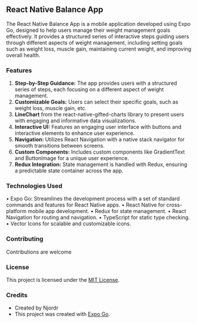 ## React Native Balance App

The React Native Balance App is a mobile application developed using Expo Go, designed to help users manage their weight management goals effectively. It provides a structured series of interactive steps guiding users through different aspects of weight management, including setting goals such as weight loss, muscle gain, maintaining current weight, and improving overall health.

### Features

1. **Step-by-Step Guidance:** The app provides users with a structured series of steps, each focusing on a different aspect of weight management.
2. **Customizable Goals:** Users can select their specific goals, such as weight loss, muscle gain, etc.
3. **LineChart** from the react-native-gifted-charts library to present users with engaging and informative data visualizations.
4. **Interactive UI:** Features an engaging user interface with buttons and interactive elements to enhance user experience.
5. **Navigation:** Utilizes React Navigation with a native stack navigator for smooth transitions between screens.
6. **Custom Components:** Includes custom components like GradientText and ButtonImage for a unique user experience.
7. **Redux Integration:** State management is handled with Redux, ensuring a predictable state container across the app.

### Technologies Used

• Expo Go: Streamlines the development process with a set of standard commands and features for React Native apps.
• React Native for cross-platform mobile app development.
• Redux for state management.
• React Navigation for routing and navigation.
• TypeScript for static type checking.
• Vector Icons for scalable and customizable icons.

### Contributing

Contributions are welcome

### License

This project is licensed under the [MIT License](LICENSE).

### Credits

- Created by Njordr
- This project was created with [Expo Go](https://reactnative.dev/docs/environment-setup/).
